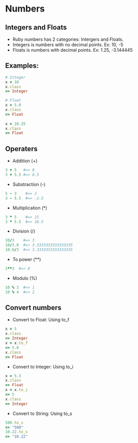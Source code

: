 # Numbers

## Integers and Floats
- Ruby numbers has 2 categories: Intergers and Floats.
- Integers is numbers with no decimal points. Ex: 10, -5
- Floats is numbers with decimal points. Ex: 1.25, -3.144445

## Examples:
```ruby
# Integer
x = 10
x.class
=> Integer

# Float
x = 5.0
x.class
=> Float
 
x = 10.25
x.class
=> Float
``` 

## Operaters
- Addition (+)
```ruby
3 + 5   #=> 8
3 + 5.5 #=> 8.5
```

- Substraction (-)
```ruby
5 - 3    #=> 2
3 - 5.5  #=> -2.5
```

- Multiplication (*)
```ruby
3 * 5    #=> 15
3 * 5.5  #=> 16.5
```

- Division (/)
```ruby
10/3    #=> 3
10/3.0  #=> 3.3333333333333335
10.0/3  #=> 3.3333333333333335
```

- To power (**)
```ruby
2**3  #=> 8
```

- Modulo (%)
```ruby
10 % 3  #=> 1
10 % 4  #=> 2
```


## Convert numbers
- Convert to Float: Using to_f
```ruby
x = 5
x.class
=> Integer
x = x.to_f
=> 5.0
x.class
=> Float
```

- Convert to Integer: Using to_i
```ruby
x = 5.3
x.class
=> Float
x = x.to_i
=> 5
x.class
=> Integer
```

- Convert to String: Using to_s
```ruby
500.to_s
=> "500"
10.22.to_s
=> "10.22"
```
